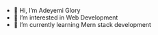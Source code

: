 - 👋 Hi, I’m Adeyemi Glory
- 👀 I’m interested in Web Development
- 🌱 I’m currently learning Mern stack development
